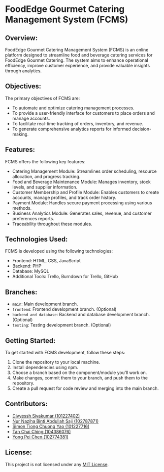 # FoodEdge Gourmet Catering Management System (FCMS)

## Overview:
FoodEdge Gourmet Catering Management System (FCMS) is an online platform designed to streamline food and beverage catering services for FoodEdge Gourmet Catering. The system aims to enhance operational efficiency, improve customer experience, and provide valuable insights through analytics.

## Objectives:
The primary objectives of FCMS are:
- To automate and optimize catering management processes.
- To provide a user-friendly interface for customers to place orders and manage accounts.
- To facilitate real-time tracking of orders, inventory, and revenue.
- To generate comprehensive analytics reports for informed decision-making.

## Features:
FCMS offers the following key features:
- Catering Management Module: Streamlines order scheduling, resource allocation, and progress tracking.
- Food and Beverage Maintenance Module: Manages inventory, stock levels, and supplier information.
- Customer Membership and Profile Module: Enables customers to create accounts, manage profiles, and track order history.
- Payment Module: Handles secure payment processing using various methods.
- Business Analytics Module: Generates sales, revenue, and customer preferences reports.
- Traceability throughout these modules.

## Technologies Used:
FCMS is developed using the following technologies:
- Frontend: HTML, CSS, JavaScript
- Backend: PHP
- Database: MySQL
- Additional Tools: Trello, Burndown for Trello, GitHub

## Branches:
- `main`: Main development branch.
- `frontend`: Frontend development branch. (Optional)
- `backend and database`: Backend and database development branch. (Optional)
- `testing`: Testing development branch. (Optional)

## Getting Started:
To get started with FCMS development, follow these steps:
1. Clone the repository to your local machine.
2. Install dependencies using npm.
3. Choose a branch based on the component/module you'll work on.
4. Make changes, commit them to your branch, and push them to the repository.
5. Create a pull request for code review and merging into the main branch.

## Contributors:
- [Divyessh Sivakumar (101227402)](link-to-profile)
- [Nur Naziha Binti Abdullah Saji (102787871)](link-to-profile)
- [Simon Tiong Chuong Yao (101227716)](link-to-profile)
- [Tan Chai Ching (104386076)](link-to-profile)
- [Yong Pei Chen (102774381)](link-to-profile)

## License:
This project is not licensed under any [MIT License](link-to-license).

